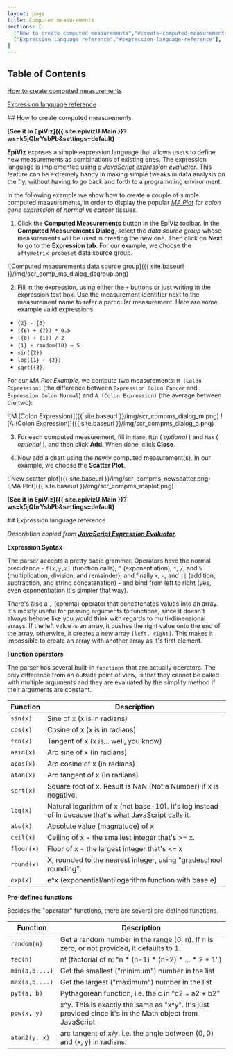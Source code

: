 ```yaml
---
layout: page
title: Computed measurements
sections: [
  ["How to create computed measurements","#create-computed-measurements"],
  ["Expression language reference","#expression-language-reference"],
]
---
```


## Table of Contents

[How to create computed measurements](#create-computed-measurements)

[Expression language reference](#expression-language-reference)

<a name="create-computed-measurements">
## How to create computed measurements
</a>

**[See it in EpiViz]({{ site.epivizUiMain }}?ws=k5jQbrYsbPb&settings=default)**

**EpiViz** exposes a simple expression language that allows users to define new measurements as combinations of existing
ones. The expression language is implemented using *[a JavaScript expression evaluator](http://silentmatt.com/javascript-expression-evaluator/)*.
This feature can be extremely handy in making simple tweaks in data analysis on the fly, without having to go back and
forth to a programming environment.

In the following example we show how to create a couple of simple computed measurements, in order to display the popular
*[MA Plot](http://bioinfo.cipf.es/babelomicstutorial/maplot)* for *colon gene expression* of *normal* vs *cancer* tissues.

1. Click the **Computed Measurements** button in the EpiViz toolbar. In the **Computed Measurements Dialog**, select the
*data source group* whose measurements will be used in creating the new one. Then click on **Next** to go to the
**Expression tab**. For our example, we choose the `affymetrix_probeset` data source group.

 ![Computed measurements data source group]({{ site.baseurl }}/img/scr_comp_ms_dialog_dsgroup.png)

2. Fill in the expression, using either the `+` buttons or just writing in the expression text box. Use the measurement
identifier next to the measurement name to refer a particular measurement.  Here are some example valid expressions:
  * `{2} - {3}`
  * `({6} + {7}) * 0.5`
  * `({0} + {1}) / 2`
  * `{1} + random(10) – 5`
  * `sin({2})`
  * `log({1} - {2})`
  * `sqrt({3})`

  For our *MA Plot Example*, we compute two measurements: `M (Colon Expression)` (the difference between `Expression
  Colon Cancer` and `Expression Colon Normal`) and `A (Colon Expression)` (the average between the two):


 ![M (Colon Expression)]({{ site.baseurl }}/img/scr_compms_dialog_m.png)
 ![A (Colon Expression)]({{ site.baseurl }}/img/scr_compms_dialog_a.png)

3. For each computed measurement, fill in `Name`, `Min` ( *optional* ) and `Max`
( *optional* ), and then click **Add**. When done, click **Close**.

4. Now add a chart using the newly computed measurement(s). In our example, we choose the **Scatter Plot**.

 ![New scatter plot]({{ site.baseurl }}/img/scr_compms_newscatter.png)<br/>
 ![MA Plot]({{ site.baseurl }}/img/scr_compms_maplot.png)

**[See it in EpiViz]({{ site.epivizUiMain }}?ws=k5jQbrYsbPb&settings=default)**

<a name="expression-language-reference">
## Expression language reference
</a>

*Description copied from <b>[JavaScript Expression Evaluator](http://silentmatt.com/javascript-expression-evaluator/)</b>.*


**Expression Syntax**

The parser accepts a pretty basic grammar. Operators have the normal precidence - `f(x,y,z)` (function calls), `^`
(exponentiation), `*`, `/`, and `%` (multiplication, division, and remainder), and finally `+`, `-`, and `||` (addition,
subtraction, and string concatenation) - and bind from left to right (yes, even exponentiation it's simpler that way).

There's also a `,` (comma) operator that concatenates values into an array. It's mostly useful for passing arguments
to functions, since it doesn't always behave like you would think with regards to multi-dimensional arrays. If the left
value is an array, it pushes the right value onto the end of the array, otherwise, it creates a new array `[left, right]`.
This makes it impossible to create an array with another array as it's first element.

**Function operators**

The parser has several built-in `functions` that are actually operators. The only difference from an outside point of
view, is that they cannot be called with multiple arguments and they are evaluated by the simplify method if their
arguments are constant.

 Function   | Description
------------|-------------
`sin(x)`    | Sine of x (x is in radians)
`cos(x)`    | Cosine of x (x is in radians)
`tan(x)`    | Tangent of x (x is... well, you know)
`asin(x)`   | Arc sine of x (in radians)
`acos(x)`   | Arc cosine of x (in radians)
`atan(x)`   | Arc tangent of x (in radians)
`sqrt(x)`   | Square root of x. Result is NaN (Not a Number) if x is negative.
`log(x)`    | Natural logarithm of x (not base-10). It's log instead of ln because that's what JavaScript calls it.
`abs(x)`    | Absolute value (magnatude) of x
`ceil(x)`   | Ceiling of x - the smallest integer that's >= x.
`floor(x)`  | Floor of x - the largest integer that's <= x
`round(x)`  | X, rounded to the nearest integer, using "gradeschool rounding".
`exp(x)`    | e^x (exponential/antilogarithm function with base e)


**Pre-defined functions**

Besides the "operator" functions, there are several pre-defined functions.

 Function      | Description
---------------|------------
`random(n)`    | Get a random number in the range [0, n). If n is zero, or not provided, it defaults to 1.
`fac(n)`       | n! (factorial of n: "n * (n-1) * (n-2) * ... * 2 * 1″)
`min(a,b,...)` | Get the smallest ("minimum") number in the list
`max(a,b,...)` |Get the largest ("maximum") number in the list
`pyt(a, b)`    |Pythagorean function, i.e. the c in "c2 = a2 + b2"
`pow(x, y)`    |x^y. This is exactly the same as "x^y". It's just provided since it's in the Math object from JavaScript
`atan2(y, x)`  |arc tangent of x/y. i.e. the angle between (0, 0) and (x, y) in radians.



